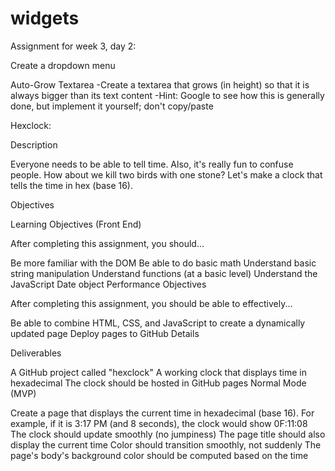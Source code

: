 # widgets

Assignment for week 3, day 2:

Create a dropdown menu

Auto-Grow Textarea -Create a textarea that grows (in height) so that it is always bigger than its text content -Hint: Google to see how this is generally done, but implement it yourself; don't copy/paste



Hexclock:

Description

Everyone needs to be able to tell time. Also, it's really fun to confuse people. How about we kill two birds with one stone? Let's make a clock that tells the time in hex (base 16).

Objectives

Learning Objectives (Front End)

After completing this assignment, you should...

Be more familiar with the DOM
Be able to do basic math
Understand basic string manipulation
Understand functions (at a basic level)
Understand the JavaScript Date object
Performance Objectives

After completing this assignment, you should be able to effectively...

Be able to combine HTML, CSS, and JavaScript to create a dynamically updated page
Deploy pages to GitHub
Details

Deliverables

A GitHub project called "hexclock"
A working clock that displays time in hexadecimal
The clock should be hosted in GitHub pages
Normal Mode (MVP)

Create a page that displays the current time in hexadecimal (base 16).
For example, if it is 3:17 PM (and 8 seconds), the clock would show 0F:11:08
The clock should update smoothly (no jumpiness)
The page title should also display the current time
Color should transition smoothly, not suddenly
The page's body's background color should be computed based on the time
